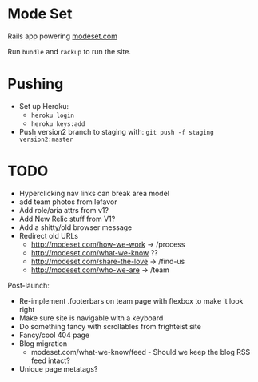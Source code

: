 Mode Set
========

Rails app powering [modeset.com](http://www.modeset.com/)

Run `bundle` and `rackup` to run the site.

Pushing
========

* Set up Heroku:
  * `heroku login`
  * `heroku keys:add`
* Push version2 branch to staging with: `git push -f staging version2:master`


TODO
========

* Hyperclicking nav links can break area model
* add team photos from lefavor
* Add role/aria attrs from v1?
* Add New Relic stuff from V1?
* Add a shitty/old browser message
* Redirect old URLs
  * http://modeset.com/how-we-work -> /process
  * http://modeset.com/what-we-know ??
  * http://modeset.com/share-the-love -> /find-us
  * http://modeset.com/who-we-are -> /team

Post-launch:

* Re-implement .footerbars on team page with flexbox to make it look right
* Make sure site is navigable with a keyboard
* Do something fancy with scrollables from frighteist site
* Fancy/cool 404 page
* Blog migration
  * modeset.com/what-we-know/feed - Should we keep the blog RSS feed intact?
* Unique page metatags?
